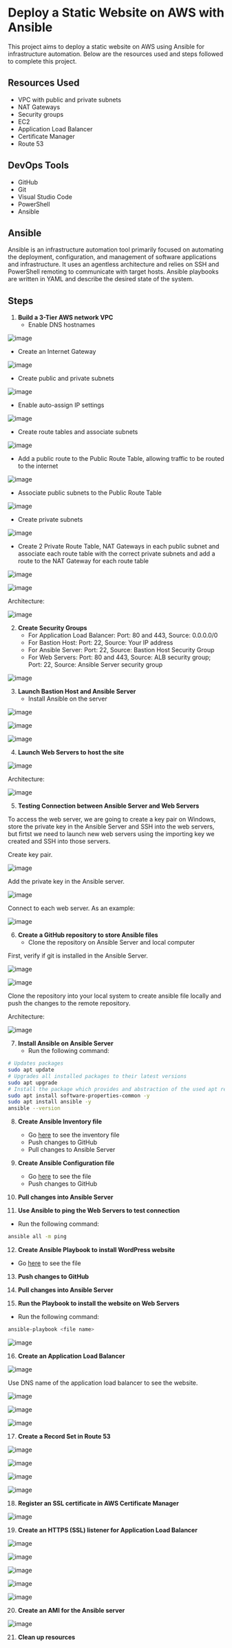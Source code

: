 # Deploy a Static Website on AWS with Ansible

This project aims to deploy a static website on AWS using Ansible for infrastructure automation. Below are the resources used and steps followed to complete this project.

## Resources Used

- VPC with public and private subnets
- NAT Gateways
- Security groups
- EC2
- Application Load Balancer
- Certificate Manager
- Route 53

## DevOps Tools

- GitHub
- Git
- Visual Studio Code
- PowerShell
- Ansible

## Ansible

Ansible is an infrastructure automation tool primarily focused on automating the deployment, configuration, and management of software applications and infrastructure. It uses an agentless architecture and relies on SSH and PowerShell remoting to communicate with target hosts. Ansible playbooks are written in YAML and describe the desired state of the system.

## Steps

1. **Build a 3-Tier AWS network VPC**
   - Enable DNS hostnames

![image](https://github.com/DDMateus/AWS-Projects/assets/88774178/a1602683-afb1-43b0-b1a7-5fb33f74439a)

   - Create an Internet Gateway

 ![image](https://github.com/DDMateus/AWS-Projects/assets/88774178/8854a4e6-4d8a-4027-9315-9477e78649fc)

   - Create public and private subnets
 
![image](https://github.com/DDMateus/AWS-Projects/assets/88774178/d91931df-3e9b-4985-9cca-9b3c5a828796)
   
   - Enable auto-assign IP settings

  ![image](https://github.com/DDMateus/AWS-Projects/assets/88774178/f15257ec-b685-485c-9609-9ca716761f88)

   - Create route tables and associate subnets

![image](https://github.com/DDMateus/AWS-Projects/assets/88774178/67692431-4d8b-4ed6-b225-3b6e7238b922)

   - Add a public route to the Public Route Table, allowing traffic to be routed to the internet

![image](https://github.com/DDMateus/AWS-Projects/assets/88774178/fd3af5e1-3b78-4444-836c-fb194f5ad556)
 
   - Associate public subnets to the Public Route Table

![image](https://github.com/DDMateus/AWS-Projects/assets/88774178/ed12e9ea-afff-4624-bcf7-f8b2521be8ae)
   
   - Create private subnets

![image](https://github.com/DDMateus/AWS-Projects/assets/88774178/df601821-9e86-4763-8979-7c37d4f8269c)

   - Create 2 Private Route Table, NAT Gateways in each public subnet and associate each route table with the correct private subnets and add a route to the NAT Gateway for each route table

![image](https://github.com/DDMateus/AWS-Projects/assets/88774178/cdabede7-7c8d-4a83-9a95-d579866726bd)

![image](https://github.com/DDMateus/AWS-Projects/assets/88774178/c490a216-2dfd-49bc-aaec-6067096d86c5)

Architecture:

![image](https://github.com/DDMateus/AWS-Projects/assets/88774178/0740b81a-cc2a-49ec-8282-837a3e0f91b4)

2. **Create Security Groups**
   - For Application Load Balancer: Port: 80 and 443, Source: 0.0.0.0/0
   - For Bastion Host: Port: 22, Source: Your IP address
   - For Ansible Server: Port: 22, Source: Bastion Host Security Group
   - For Web Servers: Port: 80 and 443, Source: ALB security group; Port: 22, Source: Ansible Server security group

![image](https://github.com/DDMateus/AWS-Projects/assets/88774178/b3fe460e-57a4-451d-a524-ad4f534c938d)

3. **Launch Bastion Host and Ansible Server**
   - Install Ansible on the server

![image](https://github.com/DDMateus/AWS-Projects/assets/88774178/dec7f734-78e9-40d4-8be5-8686c9b40c6b)

![image](https://github.com/DDMateus/AWS-Projects/assets/88774178/8997648b-0b6d-4603-8ea7-5d9d441110c3)

![image](https://github.com/DDMateus/AWS-Projects/assets/88774178/8c9a8f4c-542d-492f-b591-bc0833aaffb0)

4. **Launch Web Servers to host the site**

![image](https://github.com/DDMateus/AWS-Projects/assets/88774178/f0c934b4-6c62-47c9-8370-c1ecf8d3ba62)

Architecture:

![image](https://github.com/DDMateus/AWS-Projects/assets/88774178/00c9247b-03e7-441b-97df-dcb615bbd993)

5. **Testing Connection between Ansible Server and Web Servers**

To access the web server, we are going to create a key pair on Windows, store the private key in the Ansible Server and SSH into the web servers, but firtst we need to launch new web servers using the importing key we created and SSH into those servers.

Create key pair.

![image](https://github.com/DDMateus/AWS-Projects/assets/88774178/5a40241d-0516-4ad4-8ae8-9639a602f780)

Add the private key in the Ansible server.

![image](https://github.com/DDMateus/AWS-Projects/assets/88774178/6352c210-6f02-4257-a7f5-9e21517e4070)

Connect to each web server. As an example:

![image](https://github.com/DDMateus/AWS-Projects/assets/88774178/1b11440c-3de1-4f12-830a-5dabe1592225)

6. **Create a GitHub repository to store Ansible files**
   - Clone the repository on Ansible Server and local computer

First, verify if git is installed in the Ansible Server.

![image](https://github.com/DDMateus/AWS-Projects/assets/88774178/37f13a09-11d6-41ee-860d-3822e6ff6380)

![image](https://github.com/DDMateus/AWS-Projects/assets/88774178/d48717dc-1c5a-4838-a4e6-c12edc99492e)

Clone the repository into your local system to create ansible file locally and push the changes to the remote repository.

Architecture:

![image](https://github.com/DDMateus/AWS-Projects/assets/88774178/59019905-9f80-4ad9-9cda-5ad3c5bd14f6)

7. **Install Ansible on Ansible Server**
   - Run the following command:
```bash
# Updates packages 
sudo apt update
# Upgrades all installed packages to their latest versions
sudo apt upgrade
# Install the package which provides and abstraction of the used apt repositories and signing keys management
sudo apt install software-properties-common -y
sudo apt install ansible -y
ansible --version
```

8. **Create Ansible Inventory file**
   - Go [here](https://github.com/DDMateus/Ansible/blob/83a4ecb148ae5222e9136fe07c7398a054a94760/inventory) to see the inventory file
   - Push changes to GitHub
   - Pull changes to Ansible Server

9. **Create Ansible Configuration file**
   - Go [here](https://github.com/DDMateus/Ansible/blob/83a4ecb148ae5222e9136fe07c7398a054a94760/ansible.cfg) to see the file
   - Push changes to GitHub

10. **Pull changes into Ansible Server**

11. **Use Ansible to ping the Web Servers to test connection**
   - Run the following command:
     
```bash
ansible all -m ping
```
12. **Create Ansible Playbook to install WordPress website**
   - Go [here](https://github.com/DDMateus/Ansible/blob/83a4ecb148ae5222e9136fe07c7398a054a94760/deploywebsite.yaml) to see the file

13. **Push changes to GitHub**

14. **Pull changes into Ansible Server**

15. **Run the Playbook to install the website on Web Servers**
   - Run the following command:
     
```bash
ansible-playbook <file name>
```

![image](https://github.com/DDMateus/AWS-Projects/assets/88774178/745bb977-c11d-4fe9-9dfd-413a9c1f321c)

16. **Create an Application Load Balancer**

![image](https://github.com/DDMateus/AWS-Projects/assets/88774178/d3046a97-675b-4dc5-a171-b84038ccf645)

Use DNS name of the application load balancer to see the website.

![image](https://github.com/DDMateus/AWS-Projects/assets/88774178/626a9d0c-298e-4d25-b2e2-9e8e150937dc)

![image](https://github.com/DDMateus/AWS-Projects/assets/88774178/b8a1a208-ec52-4e23-a4d6-4d17eb346e03)

![image](https://github.com/DDMateus/AWS-Projects/assets/88774178/449ceace-5c1b-4466-b516-02e04899ff20)

17. **Create a Record Set in Route 53**

![image](https://github.com/DDMateus/AWS-Projects/assets/88774178/424734d3-e5e5-46fa-b349-0dd814d311e6)

![image](https://github.com/DDMateus/AWS-Projects/assets/88774178/e2c22ab4-b3e7-4f36-a58e-baaff527c783)

![image](https://github.com/DDMateus/AWS-Projects/assets/88774178/3f6f8342-759b-46b1-bc06-c6e4d94ab5a5)

![image](https://github.com/DDMateus/AWS-Projects/assets/88774178/3c79e914-a4a6-448a-8a74-9d42fbecda94)

18. **Register an SSL certificate in AWS Certificate Manager**

![image](https://github.com/DDMateus/AWS-Projects/assets/88774178/51941ec6-3457-47a6-9e56-3d3eed381b42)

19. **Create an HTTPS (SSL) listener for Application Load Balancer**

![image](https://github.com/DDMateus/AWS-Projects/assets/88774178/3637359b-12c8-4c36-89fb-040e7544ab9a)

![image](https://github.com/DDMateus/AWS-Projects/assets/88774178/7e1b4d22-a96c-4c8c-9aa7-e3eba0b9f8f6)

![image](https://github.com/DDMateus/AWS-Projects/assets/88774178/960949af-0dd1-4a02-b89d-b60a109dc8bc)

![image](https://github.com/DDMateus/AWS-Projects/assets/88774178/a73368fc-6550-4ffd-8746-c5e384cb1b81)

![image](https://github.com/DDMateus/AWS-Projects/assets/88774178/b20a641e-1106-49a6-b405-313b2442010a)

20. **Create an AMI for the Ansible server**

![image](https://github.com/DDMateus/AWS-Projects/assets/88774178/161d392b-121c-495a-b977-789dd84cf0bb)

21. **Clean up resources**
